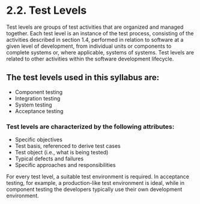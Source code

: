 # 2.2. Test Levels

Test levels are groups of test activities that are organized and managed together. Each test level is an instance of the test process, consisting of the activities described in section 1.4, performed in relation to software at a given level of development, from individual units or components to complete systems or, where applicable, systems of systems. Test levels are related to other activities within the software development lifecycle. 

## The test levels used in this syllabus are: 

* Component testing 
* Integration testing 
* System testing 
* Acceptance testing 

### Test levels are characterized by the following attributes:

* Specific objectives 
* Test basis, referenced to derive test cases 
* Test object \(i.e., what is being tested\) 
* Typical defects and failures 
* Specific approaches and responsibilities 

For every test level, a suitable test environment is required. In acceptance testing, for example, a production-like test environment is ideal, while in component testing the developers typically use their own development environment.

